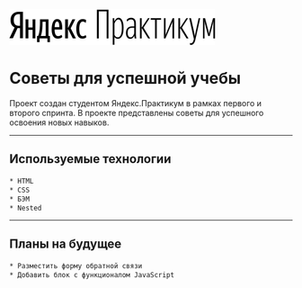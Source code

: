 ![Яндекс.Прктикум](images/logo_place_header.svg)

# Советы для успешной учебы

Проект создан студентом Яндекс.Практикум в рамках первого и второго спринта.
В проекте представлены советы для успешного освоения новых навыков.

---
## Используемые технологии
~~~
* HTML
* CSS
* БЭМ
* Nested
~~~

---
## Планы на будущее

~~~
* Разместить форму обратной связи
* Добавить блок с функционалом JavaScript
~~~
